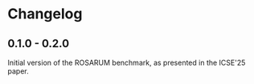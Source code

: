 # Changelog

## 0.1.0 - 0.2.0
Initial version of the ROSARUM benchmark, as presented in the ICSE'25 paper.

